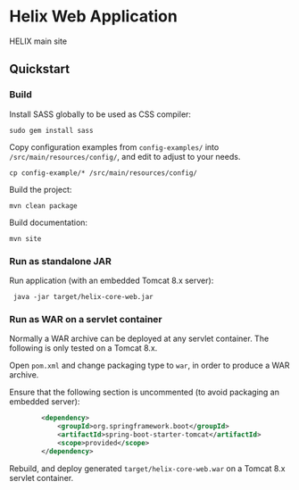 # Helix Web Application

HELIX main site

## Quickstart

### Build

Install SASS globally to be used as CSS compiler:

    sudo gem install sass

Copy configuration examples from `config-examples/` into `/src/main/resources/config/`, and edit to adjust to your needs.

    cp config-example/* /src/main/resources/config/

Build the project:

    mvn clean package

Build documentation:

    mvn site

### Run as standalone JAR

Run application (with an embedded Tomcat 8.x server):

     java -jar target/helix-core-web.jar

### Run as WAR on a servlet container

Normally a WAR archive can be deployed at any servlet container. The following is only tested on a Tomcat 8.x.

Open `pom.xml` and change packaging type to `war`, in order to produce a WAR archive.

Ensure that the following section is uncommented (to avoid packaging an embedded server):

```xml
        <dependency>
            <groupId>org.springframework.boot</groupId>
            <artifactId>spring-boot-starter-tomcat</artifactId>
            <scope>provided</scope>
        </dependency>    
```

Rebuild, and deploy generated `target/helix-core-web.war` on a Tomcat 8.x servlet container.
